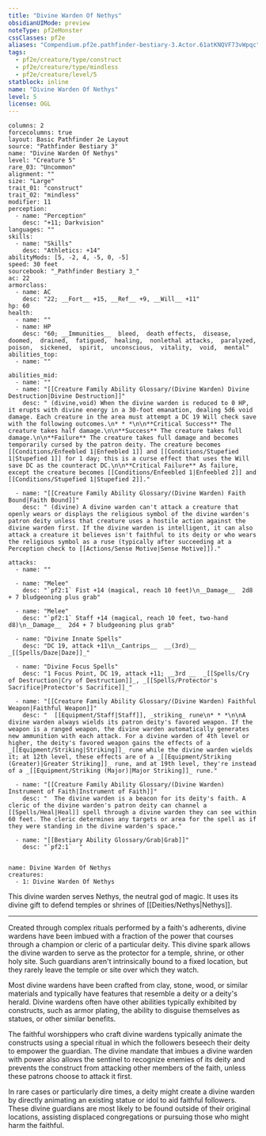 ```yaml
---
title: "Divine Warden Of Nethys"
obsidianUIMode: preview
noteType: pf2eMonster
cssClasses: pf2e
aliases: "Compendium.pf2e.pathfinder-bestiary-3.Actor.61atKNQVF73vWpqc" 
tags:
  - pf2e/creature/type/construct
  - pf2e/creature/type/mindless
  - pf2e/creature/level/5
statblock: inline
name: "Divine Warden Of Nethys"
level: 5
license: OGL
---
```


```statblock
columns: 2
forcecolumns: true
layout: Basic Pathfinder 2e Layout
source: "Pathfinder Bestiary 3"
name: "Divine Warden Of Nethys"
level: "Creature 5"
rare_03: "Uncommon"
alignment: ""
size: "Large"
trait_01: "construct"
trait_02: "mindless"
modifier: 11
perception:
  - name: "Perception"
    desc: "+11; Darkvision"
languages: ""
skills:
  - name: "Skills"
    desc: "Athletics: +14"
abilityMods: [5, -2, 4, -5, 0, -5]
speed: 30 feet
sourcebook: "_Pathfinder Bestiary 3_"
ac: 22
armorclass:
  - name: AC
    desc: "22; __Fort__ +15, __Ref__ +9, __Will__ +11"
hp: 60
health:
  - name: ""
  - name: HP
    desc: "60; __Immunities__  bleed,  death effects,  disease,  doomed,  drained,  fatigued,  healing,  nonlethal attacks,  paralyzed,  poison,  sickened,  spirit,  unconscious,  vitality,  void,  mental"
abilities_top:
  - name: ""

abilities_mid:
  - name: ""
  - name: "[[Creature Family Ability Glossary/(Divine Warden) Divine Destruction|Divine Destruction]]"
    desc: " (divine,void) When the divine warden is reduced to 0 HP, it erupts with divine energy in a 30-foot emanation, dealing 5d6 void damage. Each creature in the area must attempt a DC 19 Will check save with the following outcomes.\n* * *\n\n**Critical Success** The creature takes half damage.\n\n**Success** The creature takes full damage.\n\n**Failure** The creature takes full damage and becomes temporarily cursed by the patron deity. The creature becomes [[Conditions/Enfeebled 1|Enfeebled 1]] and [[Conditions/Stupefied 1|Stupefied 1]] for 1 day; this is a curse effect that uses the Will save DC as the counteract DC.\n\n**Critical Failure** As failure, except the creature becomes [[Conditions/Enfeebled 1|Enfeebled 2]] and [[Conditions/Stupefied 1|Stupefied 2]]."

  - name: "[[Creature Family Ability Glossary/(Divine Warden) Faith Bound|Faith Bound]]"
    desc: " (divine) A divine warden can't attack a creature that openly wears or displays the religious symbol of the divine warden's patron deity unless that creature uses a hostile action against the divine warden first. If the divine warden is intelligent, it can also attack a creature it believes isn't faithful to its deity or who wears the religious symbol as a ruse (typically after succeeding at a Perception check to [[Actions/Sense Motive|Sense Motive]])."

attacks:
  - name: ""

  - name: "Melee"
    desc: "`pf2:1` Fist +14 (magical, reach 10 feet)\n__Damage__  2d8 + 7 bludgeoning plus grab"

  - name: "Melee"
    desc: "`pf2:1` Staff +14 (magical, reach 10 feet, two-hand d8)\n__Damage__  2d4 + 7 bludgeoning plus grab"

  - name: "Divine Innate Spells"
    desc: "DC 19, attack +11\n__Cantrips__  __(3rd)__ _[[Spells/Daze|Daze]]_"

  - name: "Divine Focus Spells"
    desc: "1 Focus Point, DC 19, attack +11; __3rd __  _[[Spells/Cry of Destruction|Cry of Destruction]]_, _[[Spells/Protector's Sacrifice|Protector's Sacrifice]]_"

  - name: "[[Creature Family Ability Glossary/(Divine Warden) Faithful Weapon|Faithful Weapon]]"
    desc: "  [[Equipment/Staff|Staff]], _striking_ rune\n* * *\n\nA divine warden always wields its patron deity's favored weapon. If the weapon is a ranged weapon, the divine warden automatically generates new ammunition with each attack. For a divine warden of 4th level or higher, the deity's favored weapon gains the effects of a _[[Equipment/Striking|Striking]]_ rune while the divine warden wields it; at 12th level, these effects are of a _[[Equipment/Striking (Greater)|Greater Striking]]_ rune, and at 19th level, they're instead of a _[[Equipment/Striking (Major)|Major Striking]]_ rune."

  - name: "[[Creature Family Ability Glossary/(Divine Warden) Instrument of Faith|Instrument of Faith]]"
    desc: "  The divine warden is a beacon for its deity's faith. A cleric of the divine warden's patron deity can channel a [[Spells/Heal|Heal]] spell through a divine warden they can see within 60 feet. The cleric determines any targets or area for the spell as if they were standing in the divine warden's space."

  - name: "[[Bestiary Ability Glossary/Grab|Grab]]"
    desc: "`pf2:1`  "
 
```

```encounter-table
name: Divine Warden Of Nethys
creatures:
  - 1: Divine Warden Of Nethys
```



This divine warden serves Nethys, the neutral god of magic. It uses its divine gift to defend temples or shrines of [[Deities/Nethys|Nethys]].

* * *

Created through complex rituals performed by a faith's adherents, divine wardens have been imbued with a fraction of the power that courses through a champion or cleric of a particular deity. This divine spark allows the divine warden to serve as the protector for a temple, shrine, or other holy site. Such guardians aren't intrinsically bound to a fixed location, but they rarely leave the temple or site over which they watch.

Most divine wardens have been crafted from clay, stone, wood, or similar materials and typically have features that resemble a deity or a deity's herald. Divine wardens often have other abilities typically exhibited by constructs, such as armor plating, the ability to disguise themselves as statues, or other similar benefits.

The faithful worshippers who craft divine wardens typically animate the constructs using a special ritual in which the followers beseech their deity to empower the guardian. The divine mandate that imbues a divine warden with power also allows the sentinel to recognize enemies of its deity and prevents the construct from attacking other members of the faith, unless these patrons choose to attack it first.

In rare cases or particularly dire times, a deity might create a divine warden by directly animating an existing statue or idol to aid faithful followers. These divine guardians are most likely to be found outside of their original locations, assisting displaced congregations or pursuing those who might harm the faithful.
